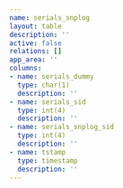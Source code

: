 ```yaml
---
name: serials_snplog
layout: table
description: ''
active: false
relations: []
app_area: ''
columns:
- name: serials_dummy
  type: char(1)
  description: ''
- name: serials_sid
  type: int(4)
  description: ''
- name: serials_snplog_sid
  type: int(4)
  description: ''
- name: tstamp
  type: timestamp
  description: ''
---
```


